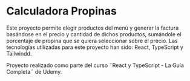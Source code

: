 # Calculadora Propinas

Este proyecto permite elegir productos del menú y generar la factura basándose en el precio y cantidad de dichos productos, sumándole el porcentaje de propina que se quiera seleccionar sobre el precio.
Las tecnologías utilizadas para este proyecto han sido: React, TypeScript y Tailwindd.

Proyecto realizado como parte del curso ¨React y TypeScript - La Guía Completa¨ de Udemy. 
